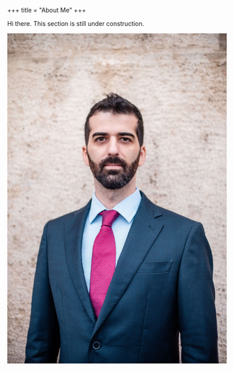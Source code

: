+++
title = "About Me"
+++

Hi there. This section is still under construction.

![Idan Korenblum](/resources/_gen/images/portrait.jpg)
